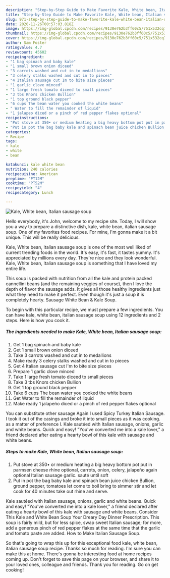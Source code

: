 ```yaml
---
description: "Step-by-Step Guide to Make Favorite Kale, White bean, Italian sausage soup"
title: "Step-by-Step Guide to Make Favorite Kale, White bean, Italian sausage soup"
slug: 971-step-by-step-guide-to-make-favorite-kale-white-bean-italian-sausage-soup
date: 2020-11-26T00:57:03.818Z
image: https://img-global.cpcdn.com/recipes/9130e762b3ff60c5/751x532cq70/kale-white-bean-italian-sausage-soup-recipe-main-photo.jpg
thumbnail: https://img-global.cpcdn.com/recipes/9130e762b3ff60c5/751x532cq70/kale-white-bean-italian-sausage-soup-recipe-main-photo.jpg
cover: https://img-global.cpcdn.com/recipes/9130e762b3ff60c5/751x532cq70/kale-white-bean-italian-sausage-soup-recipe-main-photo.jpg
author: Sam Foster
ratingvalue: 4.7
reviewcount: 45602
recipeingredient:
- "1 bag spinach and baby kale"
- "1 small brown onion diceed"
- "3 carrots washed and cut in to medallions"
- "3 celery stalks washed and cut in to pieces"
- "4 Italian sausage cut Im to bite size pieces"
- "1 garlic clove minced"
- "1 large fresh tomato diceed to small pieces"
- "3 tbs Knors chicken Bullion"
- "1 top ground black pepper"
- "6 cups The bean water you cooked the white beans"
- " Water to fill the remainder of liquid"
- "1 jalapeo diced or a pinch of red pepper flakes optional"
recipeinstructions:
- "Put stove at 350• or medium heating a big heavy bottom pot put in parmsen cheese rhine optional, carrots, onion, celery, jalapeño again optional Italian sausage garlic. sauté until soft"
- "Put in pot the bag baby kale and spinach bean juice chicken Bullion, ground pepper, tomatoes let come to boil bring to simmer stir and let cook for 40 minutes take out rhine and serve."
categories:
- Recipe
tags:
- kale
- white
- bean

katakunci: kale white bean 
nutrition: 240 calories
recipecuisine: American
preptime: "PT12M"
cooktime: "PT52M"
recipeyield: "4"
recipecategory: Lunch

---
```



![Kale, White bean, Italian sausage soup](https://img-global.cpcdn.com/recipes/9130e762b3ff60c5/751x532cq70/kale-white-bean-italian-sausage-soup-recipe-main-photo.jpg)

Hello everybody, it's John, welcome to my recipe site. Today, I will show you a way to prepare a distinctive dish, kale, white bean, italian sausage soup. One of my favorites food recipes. For mine, I'm gonna make it a bit unique. This will be really delicious.

Kale, White bean, Italian sausage soup is one of the most well liked of current trending foods in the world. It's easy, it's fast, it tastes yummy. It's appreciated by millions every day. They're nice and they look wonderful. Kale, White bean, Italian sausage soup is something that I have loved my entire life.

This soup is packed with nutrition from all the kale and protein packed cannellini beans (and the remaining veggies of course), then I love the depth of flavor the sausage adds. It gives all those healthy ingredients just what they need to make it perfect. Even though it&#39;s just a soup it is completely hearty. Sausage White Bean &amp; Kale Soup.


To begin with this particular recipe, we must prepare a few ingredients. You can have kale, white bean, italian sausage soup using 12 ingredients and 2 steps. Here is how you cook it.

<!--inarticleads1-->

##### The ingredients needed to make Kale, White bean, Italian sausage soup:

1. Get 1 bag spinach and baby kale
1. Get 1 small brown onion diceed
1. Take 3 carrots washed and cut in to medallions
1. Make ready 3 celery stalks washed and cut in to pieces
1. Get 4 Italian sausage cut I&#39;m to bite size pieces
1. Prepare 1 garlic clove minced
1. Take 1 large fresh tomato diceed to small pieces
1. Take 3 tbs Knors chicken Bullion
1. Get 1 top ground black pepper
1. Take 6 cups The bean water you cooked the white beans
1. Get  Water to fill the remainder of liquid
1. Make ready 1 jalapeño diced or a pinch of red pepper flakes optional


You can substitute other sausage Again I used Spicy Turkey Italian Sausage. I took it out of the casings and broke it into small pieces as it was cooking. as a matter of preference I. Kale sautéed with Italian sausage, onions, garlic and white beans. Quick and easy! &#34;You&#39;ve converted me into a kale lover,&#34; a friend declared after eating a hearty bowl of this kale with sausage and white beans. 

<!--inarticleads2-->

##### Steps to make Kale, White bean, Italian sausage soup:

1. Put stove at 350• or medium heating a big heavy bottom pot put in parmsen cheese rhine optional, carrots, onion, celery, jalapeño again optional Italian sausage garlic. sauté until soft
1. Put in pot the bag baby kale and spinach bean juice chicken Bullion, ground pepper, tomatoes let come to boil bring to simmer stir and let cook for 40 minutes take out rhine and serve.


Kale sautéed with Italian sausage, onions, garlic and white beans. Quick and easy! &#34;You&#39;ve converted me into a kale lover,&#34; a friend declared after eating a hearty bowl of this kale with sausage and white beans. Consider This Kale and White Bean Soup Your Dreary Day Dinner Prescription. This soup is fairly mild, but for less spice, swap sweet Italian sausage; for more, add a generous pinch of red pepper flakes at the same time that the garlic and tomato paste are added. How to Make Italian Sausage Soup. 

So that's going to wrap this up for this exceptional food kale, white bean, italian sausage soup recipe. Thanks so much for reading. I'm sure you can make this at home. There's gonna be interesting food at home recipes coming up. Don't forget to save this page on your browser, and share it to your loved ones, colleague and friends. Thank you for reading. Go on get cooking!
